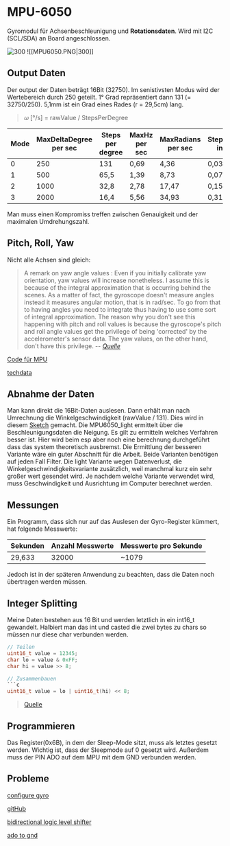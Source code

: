 # MPU-6050
Gyromodul für Achsenbeschleunigung und **Rotationsdaten**. Wird mit I2C (SCL/SDA) an Board angeschlossen.

![300](https://external-content.duckduckgo.com/iu/?u=https%3A%2F%2Ftse3.mm.bing.net%2Fth%3Fid%3DOIP.1kRcjsyGrHg5ON2CD-XOJwHaFz%26pid%3DApi&f=1)  ![[MPU6050.PNG|300]]

## Output Daten
Der output der Daten beträgt 16Bit (32750). Im senistivsten Modus wird der Wertebereich durch 250 geteilt. 1° Grad repräsentiert dann 131 (= 32750/250).
5,1mm ist ein Grad eines Rades (r = 29,5cm) lang.

> 𝜔 [°/s] = rawValue / StepsPerDegree

| Mode | MaxDeltaDegree per sec | Steps per degree | MaxHz per sec | MaxRadians per sec | StepLength in mm |
| ---- | ---------------------- | ---------------- | ------------- | ------------------ | ---------------- |
| 0    | 250                    | 131              | 0,69          | 4,36               | 0,039mm          |
| 1    | 500                    | 65,5             | 1,39          | 8,73               | 0,078mm          |
| 2    | 1000                   | 32,8             | 2,78          | 17,47              | 0,155mm          |
| 3    | 2000                   | 16,4             | 5,56          | 34,93              | 0,311mm          |

Man muss einen Kompromiss treffen zwischen Genauigkeit und der maximalen Umdrehungszahl. 

## Pitch, Roll, Yaw

Nicht alle Achsen sind gleich:
>A remark on yaw angle values : Even if you initially calibrate yaw orientation, yaw values will increase nonetheless. 
I assume this is because of the integral approximation that is occurring behind the scenes. 
As a matter of fact, the gyroscope doesn't measure angles instead it measures angular motion, that is in rad/sec. 
To go from that to having angles you need to integrate thus having to use some sort of integral approximation. 
The reason why you don't see this happening with pitch and roll values is because the gyroscope's pitch and roll angle values get the privilege of being 'corrected' by the accelerometer's sensor data. 
The yaw values, on the other hand, don't have this privilege.
> -- <cite>[Quelle](https://www.youtube.com/watch?v=H7fRowInpwM)</cite>

[Code für MPU](https://randomnerdtutorials.com/esp32-mpu-6050-web-server/)

[techdata](https://wolles-elektronikkiste.de/mpu6050-beschleunigungssensor-und-gyroskop)

## Abnahme der Daten
Man kann direkt die 16Bit-Daten auslesen. Dann erhält man nach Umrechnung die Winkelgeschwindigkeit (rawValue / 131). Dies wird in diesem [Sketch](https://wolles-elektronikkiste.de/mpu6050-beschleunigungssensor-und-gyroskop) gemacht. 
Die MPU6050_light ermittelt über die Beschleunigungsdaten die Neigung. Es gilt zu ermitteln welches Verfahren besser ist. Hier wird beim esp aber noch eine berechnung durchgeführt dass das system theoretisch ausbremst.
Die Ermittlung der besseren Variante wäre ein guter Abschnitt für die Arbeit.
Beide Varianten benötigen auf jeden Fall Filter. Die light Variante wegen Datenverlust, die Winkelgeschwindigkeitsvariante zusätzlich, weil manchmal kurz ein sehr großer wert gesendet wird.
Je nachdem welche Variante verwendet wird, muss Geschwindigkeit und Ausrichtung im Computer berechnet werden.

## Messungen
Ein Programm, dass sich nur auf das Auslesen der Gyro-Register kümmert, hat folgende Messwerte:

| Sekunden | Anzahl Messwerte | Messwerte pro Sekunde |
| -------- | ---------------- | --------------------- |
| 29,633   | 32000            | ~1079                 |

Jedoch ist in der späteren Anwendung zu beachten, dass die Daten noch übertragen werden müssen.

## Integer Splitting
Meine Daten bestehen aus 16 Bit und werden letztlich in ein int16_t gewandelt. Halbiert man das int und casted die zwei bytes zu chars so müssen nur diese char verbunden werden.

```c
// Teilen
uint16_t value = 12345;
char lo = value & 0xFF;
char hi = value >> 8;

// Zusammenbauen
```c
uint16_t value = lo | uint16_t(hi) << 8;
```
> [Quelle](https://stackoverflow.com/questions/13279024/convert-a-uint16-t-to-char2-to-be-sent-over-socket-unix)


## Programmieren
Das Register(0x6B), in dem der Sleep-Mode sitzt, muss als letztes gesetzt werden. Wichtig ist, dass der Sleepmode auf 0 gesetzt wird.
Außerdem muss der PIN ADO auf dem MPU mit dem GND verbunden werden.

## Probleme

[configure gyro](https://medium.com/@kavindugimhanzoysa/lets-work-with-mpu6050-gy-521-part1-6db0d47a35e6)

[gitHub](https://github.com/espressif/arduino-esp32/issues/3678)

[bidirectional logic level shifter](https://arduino.stackexchange.com/questions/85352/mpu-6050-only-reads-0-in-output)

[ado to gnd](https://stackoverflow.com/questions/44564269/mpu6050-doesnt-seem-to-give-values-properly-and-no-i2c-devices-found-error-thro)